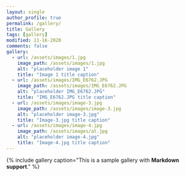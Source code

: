 ```yaml
---
layout: single
author_profile: true
permalink: /gallery/
title: Gallery
tags: [gallery]
modified: 11-16-2020
comments: false
gallery:
  - url: /assets/images/1.jpg
    image_path: /assets/images/1.jpg
    alt: "placeholder image 1"
    title: "Image 1 title caption"
  - url: /assets/images/IMG_E6762.JPG
    image_path: /assets/images/IMG_E6762.JPG
    alt: "placeholder IMG_E6762.JPG"
    title: "IMG_E6762.JPG title caption"
  - url: /assets/images/image-3.jpg
    image_path: /assets/images/image-3.jpg
    alt: "placeholder image-3.jpg"
    title: "Image-3.jpg title caption" 
  - url: /assets/images/image-4.jpg
    image_path: /assets/images/at.jpg
    alt: "placeholder image-4.jpg"
    title: "Image-4.jpg title caption" 
---
```


{% include gallery caption="This is a sample gallery with **Markdown support**." %}

